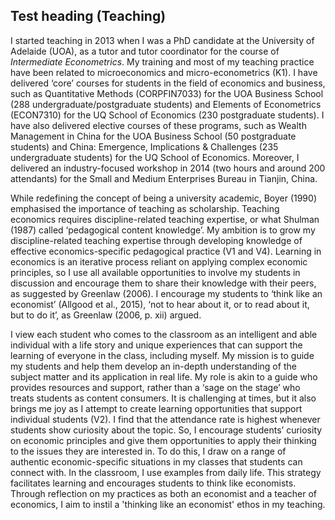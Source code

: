## Test heading (Teaching)

I started teaching in 2013 when I was a PhD candidate at the University of Adelaide (UOA), as a tutor and tutor coordinator for the course of *Intermediate Econometrics*. My training and most of my teaching practice have been related to microeconomics and micro-econometrics (K1). I have delivered ‘core’ courses for students in the field of economics and business, such as Quantitative Methods (CORPFIN7033) for the UOA Business School (288 undergraduate/postgraduate students) and Elements of Econometrics (ECON7310) for the UQ School of Economics (230 postgraduate students). I have also delivered elective courses of these programs, such as Wealth Management in China for the UOA Business School (50 postgraduate students) and China: Emergence, Implications & Challenges (235 undergraduate students) for the UQ School of Economics. Moreover, I delivered an industry-focused workshop in 2014 (two hours and around 200 attendants) for the Small and Medium Enterprises Bureau in Tianjin, China.

While redefining the concept of being a university academic, Boyer (1990) emphasised the importance of teaching as scholarship. Teaching economics requires discipline-related teaching expertise, or what Shulman (1987) called ‘pedagogical content knowledge’. My ambition is to grow my discipline-related teaching expertise through developing knowledge of effective economics-specific pedagogical practice (V1 and V4). Learning in economics is an iterative process reliant on applying complex economic principles, so I use all available opportunities to involve my students in discussion and encourage them to share their knowledge with their peers, as suggested by Greenlaw (2006). I encourage my students to ‘think like an economist’ (Allgood et al., 2015), ‘not to hear about it, or to read about it, but to do it’, as Greenlaw (2006, p. xii) argued.

I view each student who comes to the classroom as an intelligent and able individual with a life story and unique experiences that can support the learning of everyone in the class, including myself. My mission is to guide my students and help them develop an in-depth understanding of the subject matter and its application in real life. My role is akin to a guide who provides resources and support, rather than a ‘sage on the stage’ who treats students as content consumers. It is challenging at times, but it also brings me joy as I attempt to create learning opportunities that support individual students (V2). I find that the attendance rate is highest whenever students show curiosity about the topic. So, I encourage students’ curiosity on economic principles and give them opportunities to apply their thinking to the issues they are interested in. To do this, I draw on a range of authentic economic-specific situations in my classes that students can connect with. In the classroom, I use examples from daily life. This strategy facilitates learning and encourages students to think like economists. Through reflection on my practices as both an economist and a teacher of economics, I aim to instil a 'thinking like an economist' ethos in my teaching.
